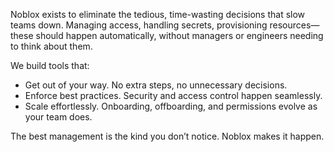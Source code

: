 Noblox exists to eliminate the tedious, time-wasting decisions that slow teams down. Managing access, handling secrets, provisioning resources—these should happen automatically, without managers or engineers needing to think about them.

We build tools that:

* Get out of your way. No extra steps, no unnecessary decisions.
* Enforce best practices. Security and access control happen seamlessly.
* Scale effortlessly. Onboarding, offboarding, and permissions evolve as your team does.

The best management is the kind you don’t notice. Noblox makes it happen.
